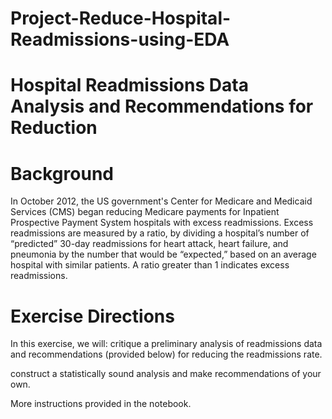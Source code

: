 # Project-Reduce-Hospital-Readmissions-using-EDA

# Hospital Readmissions Data Analysis and Recommendations for Reduction

# Background
In October 2012, the US government's Center for Medicare and Medicaid Services (CMS) began reducing Medicare payments for Inpatient Prospective Payment System hospitals with excess readmissions. Excess readmissions are measured by a ratio, by dividing a hospital’s number of “predicted” 30-day readmissions for heart attack, heart failure, and pneumonia by the number that would be “expected,” based on an average hospital with similar patients. A ratio greater than 1 indicates excess readmissions.

# Exercise Directions
In this exercise, we will:
critique a preliminary analysis of readmissions data and recommendations (provided below) for reducing the readmissions rate.

construct a statistically sound analysis and make recommendations of your own.

More instructions provided in the notebook.
